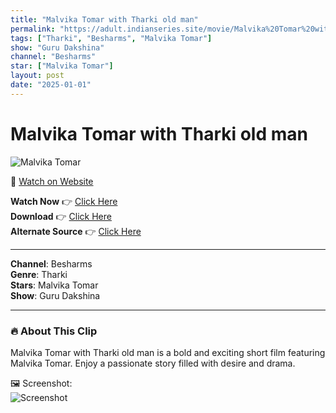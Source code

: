 ```yaml
---
title: "Malvika Tomar with Tharki old man"
permalink: "https://adult.indianseries.site/movie/Malvika%20Tomar%20with%20Tharki%20old%20man"
tags: ["Tharki", "Besharms", "Malvika Tomar"]
show: "Guru Dakshina"
channel: "Besharms"
star: ["Malvika Tomar"]
layout: post
date: "2025-01-01"
---
```


# Malvika Tomar with Tharki old man

![Malvika Tomar](https://shorts.desisins.com/wp-content/uploads/2023/07/Malvika-Tomar-in-Guru-Dakshina-Besharams-DesiSins.com_.jpg)

🔗 [Watch on Website](https://adult.indianseries.site/movie/Malvika%20Tomar%20with%20Tharki%20old%20man)

**Watch Now** 👉 [Click Here](https://adult.indianseries.site/movie/Malvika%20Tomar%20with%20Tharki%20old%20man)  
**Download** 👉 [Click Here](https://adult.indianseries.site/movie/Malvika%20Tomar%20with%20Tharki%20old%20man)  
**Alternate Source** 👉 [Click Here](https://adult.indianseries.site/movie/Malvika%20Tomar%20with%20Tharki%20old%20man)

---

**Channel**: Besharms  
**Genre**: Tharki  
**Stars**: Malvika Tomar  
**Show**: Guru Dakshina

---

### 🔥 About This Clip

Malvika Tomar with Tharki old man is a bold and exciting short film featuring Malvika Tomar. Enjoy a passionate story filled with desire and drama.
 
🖼️ Screenshot:  
![Screenshot](https://shorts.desisins.com/wp-content/uploads/2023/07/Malvika-Tomar-in-Guru-Dakshina-Besharams-DesiSins.com_.jpg)
